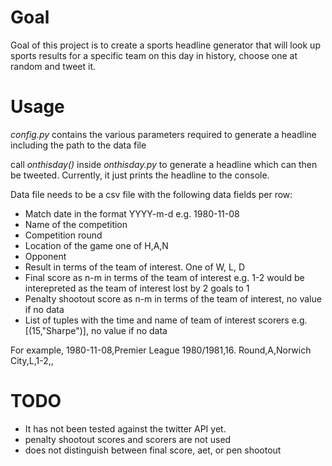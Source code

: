 # Goal
Goal of this project is to create a sports headline generator that will look up sports results for a specific team on this day in history, choose one at random and tweet it.

# Usage
*config.py* contains the various parameters required to generate a headline including the path to the data file

call *onthisday()* inside *onthisday.py* to generate a headline which can then be tweeted. Currently, it just prints the headline to the console.

Data file needs to be a csv file with the following data fields per row:

* Match date in the format YYYY-m-d e.g. 1980-11-08
* Name of the competition
* Competition round
* Location of the game one of H,A,N
* Opponent
* Result in terms of the team of interest. One of W, L, D
* Final score as n-m in terms of the team of interest e.g. 1-2 would be interepreted as the team of interest lost by 2 goals to 1
* Penalty shootout score as n-m in terms of the team of interest, no value if no data
* List of tuples with the time and name of team of interest scorers e.g. [(15,"Sharpe")], no value if no data

For example, 1980-11-08,Premier League 1980/1981,16. Round,A,Norwich City,L,1-2,,

# TODO
* It has not been tested against the twitter API yet.
* penalty shootout scores and scorers are not used
* does not distinguish between final score, aet, or pen shootout